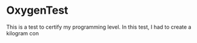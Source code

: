 # OxygenTest  
This is a test to certify my programming level. In this test, I had to create a kilogram con                                                                          
      

